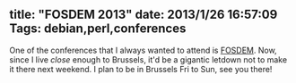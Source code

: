 title: "FOSDEM 2013"
date: 2013/1/26 16:57:09
Tags: debian,perl,conferences
---
One of the conferences that I always wanted to attend is <a href="https://fosdem.org">FOSDEM</a>. Now, since I live <i>close</i> enough to Brussels, it'd be a gigantic letdown not to make it there next weekend. I plan to be in Brussels Fri to Sun, see you there!
